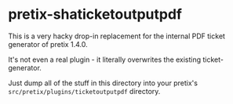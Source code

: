# pretix-shaticketoutputpdf

This is a very hacky drop-in replacement for the internal PDF ticket generator of pretix 1.4.0.

It's not even a real plugin - it literally overwrites the existing ticket-generator.

Just dump all of the stuff in this directory into your pretix's ``src/pretix/plugins/ticketoutputpdf`` directory.
